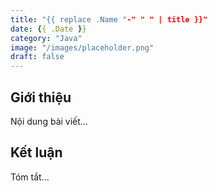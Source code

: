```yaml
---
title: "{{ replace .Name "-" " " | title }}"
date: {{ .Date }}
category: "Java"
image: "/images/placeholder.png"
draft: false
---
```


## Giới thiệu

Nội dung bài viết...

## Kết luận

Tóm tắt...